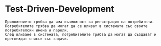 # Test-Driven-Development
    Приложението трябва да има възможност за регистрация на потребители.
    Потребителите трябва да могат да се влизат в системата със своите потребителски имена и пароли.
    След влизане в системата, потребителите трябва да могат да създават и преглеждат списък със задачи.
